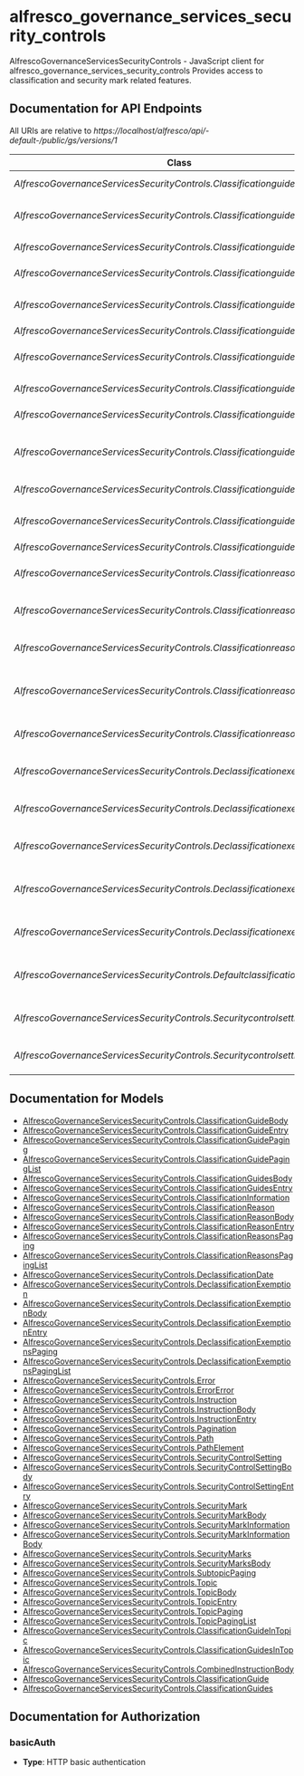 # alfresco_governance_services_security_controls

AlfrescoGovernanceServicesSecurityControls - JavaScript client for alfresco_governance_services_security_controls
Provides access to classification and security mark related features.

## Documentation for API Endpoints

All URIs are relative to *https://localhost/alfresco/api/-default-/public/gs/versions/1*

Class | Method | HTTP request | Description
------------ | ------------- | ------------- | -------------
*AlfrescoGovernanceServicesSecurityControls.ClassificationguidesApi* | [**combinedInstructions**](docs/ClassificationguidesApi.md#combinedInstructions) | **POST** /combined-instructions | Combined instructions
*AlfrescoGovernanceServicesSecurityControls.ClassificationguidesApi* | [**createClassificationGuide**](docs/ClassificationguidesApi.md#createClassificationGuide) | **POST** /classification-guides | Create a classification guide
*AlfrescoGovernanceServicesSecurityControls.ClassificationguidesApi* | [**createSubtopic**](docs/ClassificationguidesApi.md#createSubtopic) | **POST** /topics/{topicId}/subtopics | Create a subtopic
*AlfrescoGovernanceServicesSecurityControls.ClassificationguidesApi* | [**createTopic**](docs/ClassificationguidesApi.md#createTopic) | **POST** /classification-guides/{classificationGuideId}/topics | Create a topic
*AlfrescoGovernanceServicesSecurityControls.ClassificationguidesApi* | [**deleteClassificationGuide**](docs/ClassificationguidesApi.md#deleteClassificationGuide) | **DELETE** /classification-guides/{classificationGuideId} | Delete a classification guide
*AlfrescoGovernanceServicesSecurityControls.ClassificationguidesApi* | [**deleteTopic**](docs/ClassificationguidesApi.md#deleteTopic) | **DELETE** /topics/{topicId} | Delete a topic
*AlfrescoGovernanceServicesSecurityControls.ClassificationguidesApi* | [**listClassificationGuides**](docs/ClassificationguidesApi.md#listClassificationGuides) | **GET** /classification-guides | List all classification guides
*AlfrescoGovernanceServicesSecurityControls.ClassificationguidesApi* | [**listSubtopics**](docs/ClassificationguidesApi.md#listSubtopics) | **GET** /topics/{topicId}/subtopics | List all subtopics
*AlfrescoGovernanceServicesSecurityControls.ClassificationguidesApi* | [**listTopics**](docs/ClassificationguidesApi.md#listTopics) | **GET** /classification-guides/{classificationGuideId}/topics | List all topics
*AlfrescoGovernanceServicesSecurityControls.ClassificationguidesApi* | [**showClassificationGuideById**](docs/ClassificationguidesApi.md#showClassificationGuideById) | **GET** /classification-guides/{classificationGuideId} | Get classification guide information
*AlfrescoGovernanceServicesSecurityControls.ClassificationguidesApi* | [**showTopicById**](docs/ClassificationguidesApi.md#showTopicById) | **GET** /topics/{topicId} | Get topic information
*AlfrescoGovernanceServicesSecurityControls.ClassificationguidesApi* | [**updateClassificationGuide**](docs/ClassificationguidesApi.md#updateClassificationGuide) | **PUT** /classification-guides/{classificationGuideId} | Update a classification guide
*AlfrescoGovernanceServicesSecurityControls.ClassificationguidesApi* | [**updateTopic**](docs/ClassificationguidesApi.md#updateTopic) | **PUT** /topics/{topicId} | Update a topic
*AlfrescoGovernanceServicesSecurityControls.ClassificationreasonsApi* | [**createClassificationReason**](docs/ClassificationreasonsApi.md#createClassificationReason) | **POST** /classification-reasons | Create a classification reason
*AlfrescoGovernanceServicesSecurityControls.ClassificationreasonsApi* | [**deleteClassificationReason**](docs/ClassificationreasonsApi.md#deleteClassificationReason) | **DELETE** /classification-reasons/{classificationReasonId} | Delete a classification reason
*AlfrescoGovernanceServicesSecurityControls.ClassificationreasonsApi* | [**listClassificationReasons**](docs/ClassificationreasonsApi.md#listClassificationReasons) | **GET** /classification-reasons | List all classification reasons
*AlfrescoGovernanceServicesSecurityControls.ClassificationreasonsApi* | [**showClassificationReasonById**](docs/ClassificationreasonsApi.md#showClassificationReasonById) | **GET** /classification-reasons/{classificationReasonId} | Get classification reason information
*AlfrescoGovernanceServicesSecurityControls.ClassificationreasonsApi* | [**updateClassificationReason**](docs/ClassificationreasonsApi.md#updateClassificationReason) | **PUT** /classification-reasons/{classificationReasonId} | Update a classification reason
*AlfrescoGovernanceServicesSecurityControls.DeclassificationexemptionsApi* | [**createDeclassificationExemption**](docs/DeclassificationexemptionsApi.md#createDeclassificationExemption) | **POST** /declassification-exemptions | Create a declassification exemption
*AlfrescoGovernanceServicesSecurityControls.DeclassificationexemptionsApi* | [**deleteDeclassificationExemption**](docs/DeclassificationexemptionsApi.md#deleteDeclassificationExemption) | **DELETE** /declassification-exemptions/{declassificationExemptionId} | Delete a declassification exemption
*AlfrescoGovernanceServicesSecurityControls.DeclassificationexemptionsApi* | [**listDeclassificationExemptions**](docs/DeclassificationexemptionsApi.md#listDeclassificationExemptions) | **GET** /declassification-exemptions | List all declassification exemptions
*AlfrescoGovernanceServicesSecurityControls.DeclassificationexemptionsApi* | [**showDeclassificationExemptionById**](docs/DeclassificationexemptionsApi.md#showDeclassificationExemptionById) | **GET** /declassification-exemptions/{declassificationExemptionId} | Get declassification exemption information
*AlfrescoGovernanceServicesSecurityControls.DeclassificationexemptionsApi* | [**updateDeclassificationExemption**](docs/DeclassificationexemptionsApi.md#updateDeclassificationExemption) | **PUT** /declassification-exemptions/{declassificationExemptionId} | Update a declassification exemption
*AlfrescoGovernanceServicesSecurityControls.DefaultclassificationvaluesApi* | [**calculateDefaultDeclassificationDate**](docs/DefaultclassificationvaluesApi.md#calculateDefaultDeclassificationDate) | **POST** /default-classification-values/{nodeId}/calculate-declassification-date | Calculate the default declassification date
*AlfrescoGovernanceServicesSecurityControls.SecuritycontrolsettingsApi* | [**getSecurityControlSetting**](docs/SecuritycontrolsettingsApi.md#getSecurityControlSetting) | **GET** /security-control-settings/{securityControlSettingKey} | Get security control setting value
*AlfrescoGovernanceServicesSecurityControls.SecuritycontrolsettingsApi* | [**updateSecurityControlSetting**](docs/SecuritycontrolsettingsApi.md#updateSecurityControlSetting) | **PUT** /security-control-settings/{securityControlSettingKey} | Update security control setting value


## Documentation for Models

 - [AlfrescoGovernanceServicesSecurityControls.ClassificationGuideBody](docs/ClassificationGuideBody.md)
 - [AlfrescoGovernanceServicesSecurityControls.ClassificationGuideEntry](docs/ClassificationGuideEntry.md)
 - [AlfrescoGovernanceServicesSecurityControls.ClassificationGuidePaging](docs/ClassificationGuidePaging.md)
 - [AlfrescoGovernanceServicesSecurityControls.ClassificationGuidePagingList](docs/ClassificationGuidePagingList.md)
 - [AlfrescoGovernanceServicesSecurityControls.ClassificationGuidesBody](docs/ClassificationGuidesBody.md)
 - [AlfrescoGovernanceServicesSecurityControls.ClassificationGuidesEntry](docs/ClassificationGuidesEntry.md)
 - [AlfrescoGovernanceServicesSecurityControls.ClassificationInformation](docs/ClassificationInformation.md)
 - [AlfrescoGovernanceServicesSecurityControls.ClassificationReason](docs/ClassificationReason.md)
 - [AlfrescoGovernanceServicesSecurityControls.ClassificationReasonBody](docs/ClassificationReasonBody.md)
 - [AlfrescoGovernanceServicesSecurityControls.ClassificationReasonEntry](docs/ClassificationReasonEntry.md)
 - [AlfrescoGovernanceServicesSecurityControls.ClassificationReasonsPaging](docs/ClassificationReasonsPaging.md)
 - [AlfrescoGovernanceServicesSecurityControls.ClassificationReasonsPagingList](docs/ClassificationReasonsPagingList.md)
 - [AlfrescoGovernanceServicesSecurityControls.DeclassificationDate](docs/DeclassificationDate.md)
 - [AlfrescoGovernanceServicesSecurityControls.DeclassificationExemption](docs/DeclassificationExemption.md)
 - [AlfrescoGovernanceServicesSecurityControls.DeclassificationExemptionBody](docs/DeclassificationExemptionBody.md)
 - [AlfrescoGovernanceServicesSecurityControls.DeclassificationExemptionEntry](docs/DeclassificationExemptionEntry.md)
 - [AlfrescoGovernanceServicesSecurityControls.DeclassificationExemptionsPaging](docs/DeclassificationExemptionsPaging.md)
 - [AlfrescoGovernanceServicesSecurityControls.DeclassificationExemptionsPagingList](docs/DeclassificationExemptionsPagingList.md)
 - [AlfrescoGovernanceServicesSecurityControls.Error](docs/Error.md)
 - [AlfrescoGovernanceServicesSecurityControls.ErrorError](docs/ErrorError.md)
 - [AlfrescoGovernanceServicesSecurityControls.Instruction](docs/Instruction.md)
 - [AlfrescoGovernanceServicesSecurityControls.InstructionBody](docs/InstructionBody.md)
 - [AlfrescoGovernanceServicesSecurityControls.InstructionEntry](docs/InstructionEntry.md)
 - [AlfrescoGovernanceServicesSecurityControls.Pagination](docs/Pagination.md)
 - [AlfrescoGovernanceServicesSecurityControls.Path](docs/Path.md)
 - [AlfrescoGovernanceServicesSecurityControls.PathElement](docs/PathElement.md)
 - [AlfrescoGovernanceServicesSecurityControls.SecurityControlSetting](docs/SecurityControlSetting.md)
 - [AlfrescoGovernanceServicesSecurityControls.SecurityControlSettingBody](docs/SecurityControlSettingBody.md)
 - [AlfrescoGovernanceServicesSecurityControls.SecurityControlSettingEntry](docs/SecurityControlSettingEntry.md)
 - [AlfrescoGovernanceServicesSecurityControls.SecurityMark](docs/SecurityMark.md)
 - [AlfrescoGovernanceServicesSecurityControls.SecurityMarkBody](docs/SecurityMarkBody.md)
 - [AlfrescoGovernanceServicesSecurityControls.SecurityMarkInformation](docs/SecurityMarkInformation.md)
 - [AlfrescoGovernanceServicesSecurityControls.SecurityMarkInformationBody](docs/SecurityMarkInformationBody.md)
 - [AlfrescoGovernanceServicesSecurityControls.SecurityMarks](docs/SecurityMarks.md)
 - [AlfrescoGovernanceServicesSecurityControls.SecurityMarksBody](docs/SecurityMarksBody.md)
 - [AlfrescoGovernanceServicesSecurityControls.SubtopicPaging](docs/SubtopicPaging.md)
 - [AlfrescoGovernanceServicesSecurityControls.Topic](docs/Topic.md)
 - [AlfrescoGovernanceServicesSecurityControls.TopicBody](docs/TopicBody.md)
 - [AlfrescoGovernanceServicesSecurityControls.TopicEntry](docs/TopicEntry.md)
 - [AlfrescoGovernanceServicesSecurityControls.TopicPaging](docs/TopicPaging.md)
 - [AlfrescoGovernanceServicesSecurityControls.TopicPagingList](docs/TopicPagingList.md)
 - [AlfrescoGovernanceServicesSecurityControls.ClassificationGuideInTopic](docs/ClassificationGuideInTopic.md)
 - [AlfrescoGovernanceServicesSecurityControls.ClassificationGuidesInTopic](docs/ClassificationGuidesInTopic.md)
 - [AlfrescoGovernanceServicesSecurityControls.CombinedInstructionBody](docs/CombinedInstructionBody.md)
 - [AlfrescoGovernanceServicesSecurityControls.ClassificationGuide](docs/ClassificationGuide.md)
 - [AlfrescoGovernanceServicesSecurityControls.ClassificationGuides](docs/ClassificationGuides.md)


## Documentation for Authorization


### basicAuth

- **Type**: HTTP basic authentication

